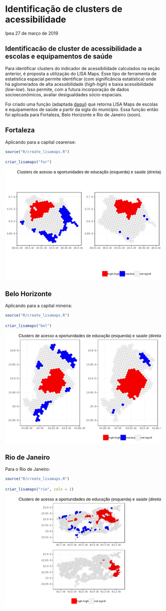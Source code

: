 Identificação de clusters de acessibilidade
================
Ipea
27 de março de 2019

Identificacão de cluster de acessibilidade a escolas e equipamentos de saúde
----------------------------------------------------------------------------

Para identificar clusters do indicador de acessibilidade calculados na seção anterior, é proposta a utilização do LISA Maps. Esse tipo de ferramenta de estatística espacial permite identificar (com significância estatística) onde há aglomerados de alta acessibilidade (*high-high*) e baixa acessibilidade (*low-low*). Isso permite, com a futura incorporação de dados socioeconômicos, avaliar desigualdades sócio-espaciais.

Foi criado uma função (adaptada [daqui](https://stackoverflow.com/questions/37664728/create-a-map-of-spatial-clusters-lisa-in-r)) que retorna LISA Maps de escolas e equipamentos de saúde a partir da sigla do município. Essa função então foi aplicada para Fortaleza, Belo Horizonte e Rio de Janeiro (soon).

Fortaleza
---------

Aplicando para a capital cearense:

``` r
source("R/create_lisamaps.R")

criar_lisamaps("for")
```

![](06_clusters_files/figure-markdown_github/lisa%20for-1.png)

Belo Horizonte
--------------

Aplicando para a capital mineira:

``` r
source("R/create_lisamaps.R")

criar_lisamaps("bel")
```

![](06_clusters_files/figure-markdown_github/lisa%20bel-1.png)

Rio de Janeiro
--------------

Para o Rio de Janeiro:

``` r
source("R/create_lisamaps.R")

criar_lisamaps("rio", cols = 1)
```

![](06_clusters_files/figure-markdown_github/lisa%20rio-1.png)

